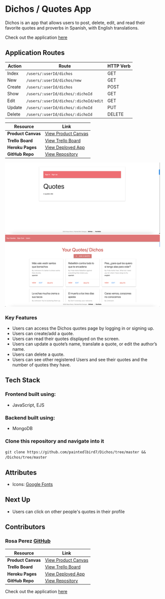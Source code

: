 

# Dichos / Quotes App  

Dichos is an app that allows users to post, delete, edit, and read their favorite quotes and proverbs in Spanish, with English translations.  

Check out the application [here](https://dichos-e7267d865f38.herokuapp.com/)  

## Application Routes

| Action  | Route | HTTP Verb |
|---------|--------------------------------------|-----------|
| Index   | `/users/:userId/dichos`       | GET       |
| New     | `/users/:userId/dichos/new`   | GET       |
| Create  | `/users/:userId/dichos`       | POST      |
| Show    | `/users/:userId/dichos/:dichoId` | GET   |
| Edit    | `/users/:userId/dichos/:dichoId/edit` | GET  |
| Update  | `/users/:userId/dichos/:dichoId` | PUT   |
| Delete  | `/users/:userId/dichos/:dichoId` | DELETE |




| **Resource**         | **Link** |
|----------------------|------|
| **Product Canvas**   | [View Product Canvas](https://docs.google.com/document/d/1-sXK59yFZNc_QD_P5M6qApEwut9YyZf1k2RbvTNneYk/edit?tab=t.0#heading=h.yjkq4hd1mfwt) |
| **Trello Board**     | [View Trello Board](https://trello.com/b/qb8G32KS/dichos-project-unit-2) |
| **Heroku Pages**     | [View Deployed App](https://dichos-e7267d865f38.herokuapp.com/) |
| **GitHub Repo**      | [View Repository](https://github.com/paintedlbird7/Dichos) |

  
![Landing Page](assets/images/LandingPage.png)  
![Dichos Homepage](assets/images/HomePage.png)

### Key Features  

- Users can access the Dichos quotes page by logging in or signing up.  
- Users can create/add a quote.  
- Users can read their quotes displayed on the screen.  
- Users can update a quote’s name, translate a quote, or edit the author’s name.  
- Users can delete a quote.  
- Users can see other registered Users and see their quotes and the number of quotes they have.

## Tech Stack  

### Frontend built using:  
- JavaScript, EJS  

### Backend built using:  
- MongoDB  
  

### Clone this repository and navigate into it  

```git clone https://github.com/paintedlbird7/Dichos/tree/master && /Dichos/tree/master```
  

## Attributes  

- Icons: [Google Fonts](https://fonts.google.com/)  

## Next Up  

- Users can click on other people's quotes in their profile  

## Contributors  

### Rosa Perez [GitHub](https://github.com/paintedlbird7)  

| **Resource**         | **Link** |
|----------------------|------|
| **Product Canvas**   | [View Product Canvas](https://docs.google.com/document/d/1-sXK59yFZNc_QD_P5M6qApEwut9YyZf1k2RbvTNneYk/edit?tab=t.0#heading=h.yjkq4hd1mfwt) |
| **Trello Board**     | [View Trello Board](https://trello.com/b/qb8G32KS/dichos-project-unit-2) |
| **Heroku Pages**     | [View Deployed App](https://dichos-e7267d865f38.herokuapp.com/) |
| **GitHub Repo**      | [View Repository](https://github.com/paintedlbird7/Dichos) |

Check out the application [here](https://dichos-e7267d865f38.herokuapp.com/)  
